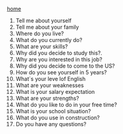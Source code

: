 [home](justinmovickthemovie.github.io)

1.	Tell me about yourself
2.	Tell me about your family
3.	Where do you live?
4.	What do you currently do?
5.	What are your skills?
6.	Why did you decide to study this?.
7.	Why are you interested in this job?
8.	Why did you decide to come to the US?
9.	How do you see yourself in 5 years?
10.	What´s your leve lof English
11.	What are your weaknesses
12.	What is your salary expectation
13.	What are your strengths?
14.	What do you like to do in your free time?
15.	What is your school situation?
16.	What do you use in construction?
17.	Do you have any questions?

